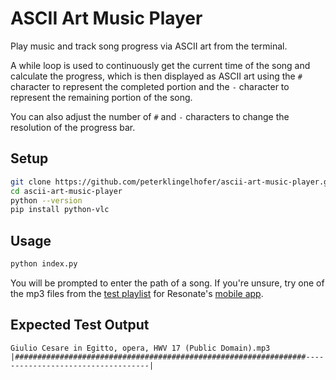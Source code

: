 # ASCII Art Music Player
Play music and track song progress via ASCII art from the terminal.

A while loop is used to continuously get the current time of the song and calculate the progress, which is then displayed as ASCII art using the `#` character to represent the completed portion and the `-` character to represent the remaining portion of the song.

You can also adjust the number of `#` and `-` characters to change the resolution of the progress bar.

## Setup
```sh
git clone https://github.com/peterklingelhofer/ascii-art-music-player.git
cd ascii-art-music-player
python --version
pip install python-vlc
```

## Usage
```sh
python index.py
```

You will be prompted to enter the path of a song. If you're unsure, try one of the mp3 files from the [test playlist](https://github.com/resonatecoop/mobile/blob/d01f5bad3186a343100f74575666d0506c973acc/client/test/index.ts) for Resonate's [mobile app](https://github.com/resonatecoop/mobile).

## Expected Test Output
```
Giulio Cesare in Egitto, opera, HWV 17 (Public Domain).mp3
|#################################################################-----------------------------------|
```